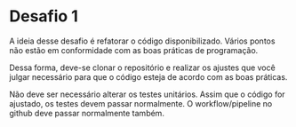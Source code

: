 # Desafio 1

A ideia desse desafio é refatorar o código disponibilizado. Vários pontos não estão em conformidade com as boas práticas de programação.

Dessa forma, deve-se clonar o repositório e realizar os ajustes que você julgar necessário para que o código esteja de acordo com as boas práticas.

Não deve ser necessário alterar os testes unitários. Assim que o código for ajustado, os testes devem passar normalmente. O workflow/pipeline no github deve passar normalmente também.
